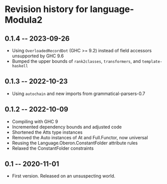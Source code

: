 # Revision history for language-Modula2

## 0.1.4 -- 2023-09-26

* Using `OverloadedRecordDot` (GHC >= 9.2) instead of field accessors unsupported by GHC 9.6
* Bumped the upper bounds of `rank2classes`, `transformers`, and `template-haskell`

## 0.1.3 -- 2022-10-23

* Using `autochain` and new imports from grammatical-parsers-0.7

## 0.1.2 -- 2022-10-09

* Compiling with GHC 9
* Incremented dependency bounds and adjusted code
* Shortened the Atts type instances
* Removed the Auto instances of At and Full.Functor, now universal
* Reusing the Language.Oberon.ConstantFolder attribute rules
* Relaxed the ConstantFolder constraints

## 0.1 -- 2020-11-01

* First version. Released on an unsuspecting world.
